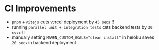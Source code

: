 # CI Improvements
- `pnpm` + `vitejs` cuts vercel deployment by `45 secs` :bangbang:
- running `parallel unit + integration tests`  cuts backend tests by `30 secs` :bangbang:
- manually setting `MAVEN_CUSTOM_GOALS="clean install"` in heroku saves `20 secs` in backend deployment